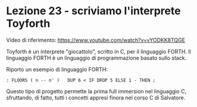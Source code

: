 # Lezione 23 - scriviamo l'interprete Toyforth
Video di riferimento: https://www.youtube.com/watch?v=vYODKK8TQGE

Toyforth è un interprete "giocattolo", scritto in C, per il linguaggio FORTH. Il linguaggio FORTH è un linguaggio di programmazione basato sullo stack.

Riporto un esempio di linguaggio FORTH:

```forth
: FLOOR5 ( n -- n' )   DUP 6 < IF DROP 5 ELSE 1 - THEN ;
```
Questo tipo di progetto permette la prima full immersion nel linguaggio C, sfruttando, di fatto, tutti i concetti appresi finora nel corso C di Salvatore.
